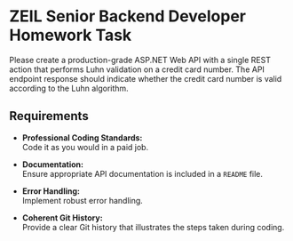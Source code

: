 # ZEIL Senior Backend Developer Homework Task

Please create a production-grade ASP.NET Web API with a single REST action that performs Luhn validation on a credit
card number. The API endpoint response should indicate whether the credit card number is valid according to the Luhn
algorithm.

## Requirements

- **Professional Coding Standards:**  
  Code it as you would in a paid job.

- **Documentation:**  
  Ensure appropriate API documentation is included in a `README` file.

- **Error Handling:**  
  Implement robust error handling.

- **Coherent Git History:**  
  Provide a clear Git history that illustrates the steps taken during coding.
